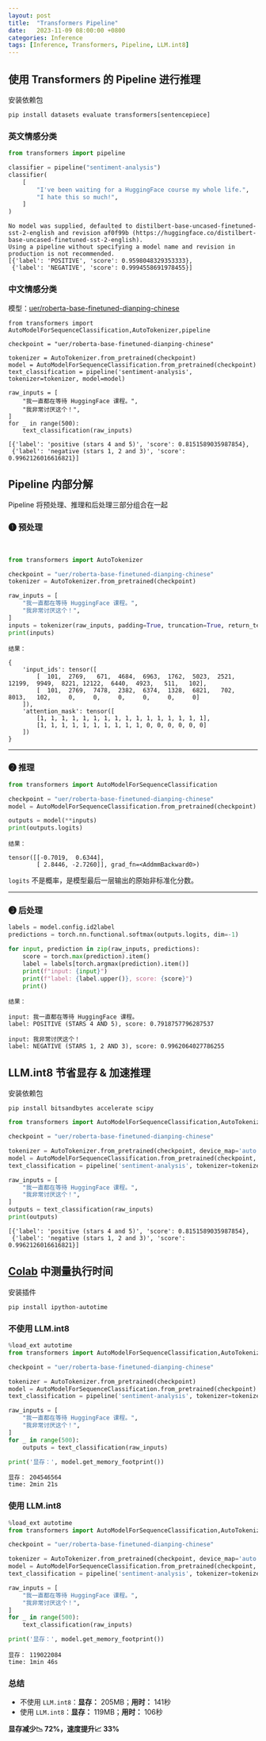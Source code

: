 ```yaml
---
layout: post
title:  "Transformers Pipeline"
date:   2023-11-09 08:00:00 +0800
categories: Inference
tags: [Inference, Transformers, Pipeline, LLM.int8]
---
```


## 使用 Transformers 的 Pipeline 进行推理
安装依赖包

```shell
pip install datasets evaluate transformers[sentencepiece]
```

### 英文情感分类
```py
from transformers import pipeline

classifier = pipeline("sentiment-analysis")
classifier(
    [
        "I've been waiting for a HuggingFace course my whole life.",
        "I hate this so much!",
    ]
)
```

```shell
No model was supplied, defaulted to distilbert-base-uncased-finetuned-sst-2-english and revision af0f99b (https://huggingface.co/distilbert-base-uncased-finetuned-sst-2-english).
Using a pipeline without specifying a model name and revision in production is not recommended.
[{'label': 'POSITIVE', 'score': 0.9598048329353333},
 {'label': 'NEGATIVE', 'score': 0.9994558691978455}]
```

### 中文情感分类

模型：[uer/roberta-base-finetuned-dianping-chinese](https://huggingface.co/uer/roberta-base-finetuned-dianping-chinese)

```shell
from transformers import AutoModelForSequenceClassification,AutoTokenizer,pipeline

checkpoint = "uer/roberta-base-finetuned-dianping-chinese"

tokenizer = AutoTokenizer.from_pretrained(checkpoint)
model = AutoModelForSequenceClassification.from_pretrained(checkpoint)
text_classification = pipeline('sentiment-analysis', tokenizer=tokenizer, model=model)

raw_inputs = [
    "我一直都在等待 HuggingFace 课程。",
    "我非常讨厌这个！",
]
for _ in range(500):
    text_classification(raw_inputs)
```

```shell
[{'label': 'positive (stars 4 and 5)', 'score': 0.8151589035987854},
 {'label': 'negative (stars 1, 2 and 3)', 'score': 0.9962126016616821}]
```

## Pipeline 内部分解

Pipeline 将预处理、推理和后处理三部分组合在一起

### ❶ 预处理
<br>

```py
from transformers import AutoTokenizer

checkpoint = "uer/roberta-base-finetuned-dianping-chinese"
tokenizer = AutoTokenizer.from_pretrained(checkpoint)

raw_inputs = [
    "我一直都在等待 HuggingFace 课程。",
    "我非常讨厌这个！",
]
inputs = tokenizer(raw_inputs, padding=True, truncation=True, return_tensors="pt")
print(inputs)
```

`结果：`
```
{
    'input_ids': tensor([
        [  101,  2769,   671,  4684,  6963,  1762,  5023,  2521, 12199,  9949,  8221, 12122,  6440,  4923,   511,   102],
        [  101,  2769,  7478,  2382,  6374,  1328,  6821,   702,  8013,   102,     0,     0,     0,     0,     0,     0]
    ]), 
    'attention_mask': tensor([
        [1, 1, 1, 1, 1, 1, 1, 1, 1, 1, 1, 1, 1, 1, 1, 1],
        [1, 1, 1, 1, 1, 1, 1, 1, 1, 1, 0, 0, 0, 0, 0, 0]
    ])
}
```

<!--_footer: '[uer/roberta-base-finetuned-dianping-chinese](https://huggingface.co/uer/roberta-base-finetuned-dianping-chinese)'-->

---

### ❷ 推理

```py
from transformers import AutoModelForSequenceClassification

checkpoint = "uer/roberta-base-finetuned-dianping-chinese"
model = AutoModelForSequenceClassification.from_pretrained(checkpoint)

outputs = model(**inputs)
print(outputs.logits)
```

`结果：`
```
tensor([[-0.7019,  0.6344],
        [ 2.8446, -2.7260]], grad_fn=<AddmmBackward0>)
```

`logits` 不是概率，是模型最后一层输出的原始非标准化分数。

<!--_footer: '[uer/roberta-base-finetuned-dianping-chinese](https://huggingface.co/uer/roberta-base-finetuned-dianping-chinese)'-->

---

### ❸ 后处理

```py
labels = model.config.id2label
predictions = torch.nn.functional.softmax(outputs.logits, dim=-1)

for input, prediction in zip(raw_inputs, predictions):
    score = torch.max(prediction).item()
    label = labels[torch.argmax(prediction).item()]
    print(f"input: {input}")
    print(f"label: {label.upper()}, score: {score}")
    print()
```

`结果：`
```
input: 我一直都在等待 HuggingFace 课程。
label: POSITIVE (STARS 4 AND 5), score: 0.7918757796287537

input: 我非常讨厌这个！
label: NEGATIVE (STARS 1, 2 AND 3), score: 0.9962064027786255
```


## LLM.int8 节省显存 & 加速推理
安装依赖包

```shell
pip install bitsandbytes accelerate scipy
```

```py
from transformers import AutoModelForSequenceClassification,AutoTokenizer,pipeline

checkpoint = "uer/roberta-base-finetuned-dianping-chinese"

tokenizer = AutoTokenizer.from_pretrained(checkpoint, device_map='auto', load_in_8bit=True)
model = AutoModelForSequenceClassification.from_pretrained(checkpoint, load_in_8bit=True)
text_classification = pipeline('sentiment-analysis', tokenizer=tokenizer, model=model)

raw_inputs = [
    "我一直都在等待 HuggingFace 课程。",
    "我非常讨厌这个！",
]
outputs = text_classification(raw_inputs)
print(outputs)
```

```shell
[{'label': 'positive (stars 4 and 5)', 'score': 0.8151589035987854}, 
 {'label': 'negative (stars 1, 2 and 3)', 'score': 0.9962126016616821}]
```


## [Colab](https://colab.research.google.com/) 中测量执行时间

安装插件

```shell
pip install ipython-autotime
```

### 不使用 LLM.int8

```py
%load_ext autotime
from transformers import AutoModelForSequenceClassification,AutoTokenizer,pipeline

checkpoint = "uer/roberta-base-finetuned-dianping-chinese"

tokenizer = AutoTokenizer.from_pretrained(checkpoint)
model = AutoModelForSequenceClassification.from_pretrained(checkpoint)
text_classification = pipeline('sentiment-analysis', tokenizer=tokenizer, model=model)

raw_inputs = [
    "我一直都在等待 HuggingFace 课程。",
    "我非常讨厌这个！",
]
for _ in range(500):
    outputs = text_classification(raw_inputs)

print('显存：', model.get_memory_footprint())
```
```
显存： 204546564
time: 2min 21s
```

### 使用 LLM.int8

```py
%load_ext autotime
from transformers import AutoModelForSequenceClassification,AutoTokenizer,pipeline

checkpoint = "uer/roberta-base-finetuned-dianping-chinese"

tokenizer = AutoTokenizer.from_pretrained(checkpoint, device_map='auto', load_in_8bit=True)
model = AutoModelForSequenceClassification.from_pretrained(checkpoint, load_in_8bit=True)
text_classification = pipeline('sentiment-analysis', tokenizer=tokenizer, model=model)

raw_inputs = [
    "我一直都在等待 HuggingFace 课程。",
    "我非常讨厌这个！",
]
for _ in range(500):
    text_classification(raw_inputs)

print('显存：', model.get_memory_footprint())
```
```
显存： 119022084
time: 1min 46s
```

### 总结
* 不使用 `LLM.int8`：**显存：** 205MB；**用时：** 141秒
* 使用 `LLM.int8`：**显存：** 119MB；**用时：** 106秒

**显存减少📉 72%，速度提升📈 33%**
